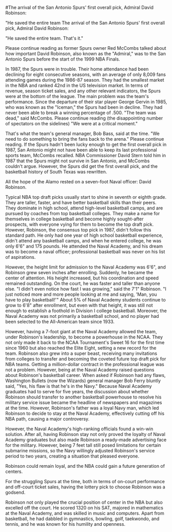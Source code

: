 #The arrival of the San Antonio Spurs' first overall pick, Admiral David Robinson:

"He saved the entire team 
 The arrival of the San Antonio Spurs' first overall pick, Admiral David Robinson:

"He saved the entire team. That's it." 

Please continue reading as former Spurs owner Red McCombs talked about how important David Robinson, also known as the "Admiral," was to the San Antonio Spurs before the start of the 1999 NBA Finals.

In 1987, the Spurs were in trouble. Their home attendance had been declining for eight consecutive seasons, with an average of only 8,009 fans attending games during the 1986-87 season. They had the smallest market in the NBA and ranked 42nd in the US television market. In terms of revenue, season ticket sales, and any other relevant indicators, the Spurs were at the bottom of the league. The main problem was the team's performance. Since the departure of their star player George Gervin in 1985, who was known as the "Iceman," the Spurs had been in decline. They had never been able to break a winning percentage of .500. "The team was dead," said McCombs. Please continue reading (the disappointing number of spectators on the sidelines) "We were at a critical moment."

That's what the team's general manager, Bob Bass, said at the time. "We need to do something to bring the fans back to the arena." Please continue reading. If the Spurs hadn't been lucky enough to get the first overall pick in 1987, San Antonio might not have been able to keep its last professional sports team, McCombs recalled. NBA Commissioner David Stern told him in 1987 that the Spurs might not survive in San Antonio, and McCombs couldn't argue. However, the Spurs did get the first overall pick, and the basketball history of South Texas was rewritten.

All the hope of the Alamo rested on a seven-foot Naval officer: David Robinson.

Typical NBA top draft picks usually start to shine in seventh or eighth grade. They are taller, faster, and have better basketball skills than their peers. They dominate in high school, attend high-level basketball camps, and are pursued by coaches from top basketball colleges. They make a name for themselves in college basketball and become highly sought-after prospects, with everyone vying for them to become the top draft pick. However, Robinson, the consensus top pick in 1987, didn't follow this standard path. He only had one year of high school basketball experience, didn't attend any basketball camps, and when he entered college, he was only 6'6" and 175 pounds. He attended the Naval Academy, and his dream was to become a naval officer; professional basketball was never on his list of aspirations.

However, the height limit for admission to the Naval Academy was 6'6", and Robinson grew seven inches after enrolling. Suddenly, he became the center of attention. His height increased, but his coordination and speed remained outstanding. On the court, he was faster and taller than anyone else. "I didn't even notice how fast I was growing," said the 7'1" Robinson. "I just noticed more and more people looking at me and saying, 'Man, you have to play basketball!'" About 5% of Naval Academy students continue to grow to 6'8" after enrollment, but even with that height, it was still not enough to establish a foothold in Division I college basketball. Moreover, the Naval Academy was not primarily a basketball school, and no player had been selected to the All-American team since 1933.

However, having a 7-foot giant at the Naval Academy allowed the team, under Robinson's leadership, to become a powerhouse in the NCAA. They not only made it back to the NCAA Tournament's Sweet 16 for the first time since 1960 but also reached the Elite Eight, setting a new record for the team. Robinson also grew into a super beast, receiving many invitations from colleges to transfer and becoming the coveted future top draft pick for NBA teams. Getting a million-dollar contract in the professional league was not a problem. However, being at the Naval Academy raised questions about Robinson's basketball career. When asked if Robinson had any flaws, Washington Bullets (now the Wizards) general manager Bob Ferry bluntly said, "Yes, his flaw is that he's in the Navy." Because Naval Academy graduates had to serve for five years, the discussion about whether Robinson should transfer to another basketball powerhouse to resolve his military service issue became the headline of newspapers and magazines at the time. However, Robinson's father was a loyal Navy man, which led Robinson to decide to stay at the Naval Academy, effectively cutting off his NBA path, causing a major controversy.

However, the Naval Academy's high-ranking officials found a win-win solution. After all, having Robinson stay not only proved the loyalty of Naval Academy graduates but also made Robinson a ready-made advertising face for the military. However, being 7 feet tall still posed limitations for certain submarine missions, so the Navy willingly adjusted Robinson's service period to two years, creating a situation that pleased everyone.

Robinson could remain loyal, and the NBA could gain a future generation of centers.

For the struggling Spurs at the time, both in terms of on-court performance and off-court ticket sales, having the lottery pick to choose Robinson was a godsend.

Robinson not only played the crucial position of center in the NBA but also excelled off the court. He scored 1320 on his SAT, majored in mathematics at the Naval Academy, and was skilled in music and computers. Apart from basketball, he had dabbled in gymnastics, bowling, golf, taekwondo, and tennis, and he was known for his humility and openness.